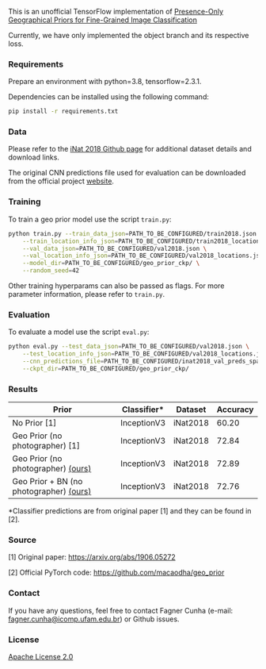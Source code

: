 This is an unofficial TensorFlow implementation of [Presence-Only Geographical Priors for Fine-Grained Image Classification](https://arxiv.org/abs/1906.05272)

Currently, we have only implemented the object branch and its respective loss.

### Requirements

Prepare an environment with python=3.8, tensorflow=2.3.1.

Dependencies can be installed using the following command:
```bash
pip install -r requirements.txt
```

### Data

Please refer to the [iNat 2018 Github page](https://github.com/visipedia/inat_comp/tree/master/2018) for additional dataset details and download links.

The original CNN predictions file used for evaluation can be downloaded from the official project [website](http://www.vision.caltech.edu/~macaodha/projects/geopriors/index.html).

### Training

To train a geo prior model use the script `train.py`:
```bash
python train.py --train_data_json=PATH_TO_BE_CONFIGURED/train2018.json \
    --train_location_info_json=PATH_TO_BE_CONFIGURED/train2018_locations.json \
    --val_data_json=PATH_TO_BE_CONFIGURED/val2018.json \
    --val_location_info_json=PATH_TO_BE_CONFIGURED/val2018_locations.json \
    --model_dir=PATH_TO_BE_CONFIGURED/geo_prior_ckp/ \
    --random_seed=42
```

Other training hyperparams can also be passed as flags. For more parameter information, please refer to `train.py`.

### Evaluation

To evaluate a model use the script `eval.py`:
```bash
python eval.py --test_data_json=PATH_TO_BE_CONFIGURED/val2018.json \
    --test_location_info_json=PATH_TO_BE_CONFIGURED/val2018_locations.json \
    --cnn_predictions_file=PATH_TO_BE_CONFIGURED/inat2018_val_preds_sparse.npz \
    --ckpt_dir=PATH_TO_BE_CONFIGURED/geo_prior_ckp/
```

### Results

| Prior                                   | Classifier* | Dataset  | Accuracy |
|-----------------------------------------|-------------|----------|----------|
| No Prior [1]                            | InceptionV3 | iNat2018 | 60.20    |
| Geo Prior (no photographer) [1]         | InceptionV3 | iNat2018 | 72.84    |
| Geo Prior (no photographer) [(ours)](https://drive.google.com/file/d/1bNqlcKZ-lwo-OWbhFcbFQSHFtwjNeEUj/view?usp=sharing)  | InceptionV3 | iNat2018 | 72.89    |
| Geo Prior + BN (no photographer) [(ours)](https://drive.google.com/file/d/1S-k1BYbG-P44lPYKt3zOTag61UGWpZKG/view?usp=sharing) | InceptionV3 | iNat2018 | 72.76    |

*Classifier predictions are from original paper [1] and they can be found in [2].

### Source

[1] Original paper: https://arxiv.org/abs/1906.05272

[2] Official PyTorch code: https://github.com/macaodha/geo_prior

### Contact

If you have any questions, feel free to contact Fagner Cunha (e-mail: fagner.cunha@icomp.ufam.edu.br) or Github issues. 

### License

[Apache License 2.0](LICENSE)